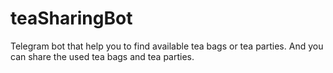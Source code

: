# teaSharingBot
Telegram bot that help you to find available tea bags or tea parties. And you can share the used tea bags and tea parties.

